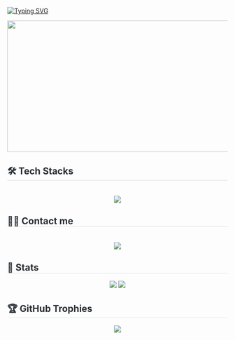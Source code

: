 [![Typing SVG](https://readme-typing-svg.demolab.com?font=Fira+Code&weight=500&size=21&pause=700&color=F764C3&width=435&lines=🫶+xuwon's+GITHUB+🫶)](https://git.io/typing-svg)

<div  align="cente">
<a href="https://www.gitanimals.org/en_US?utm_medium=image&utm_source=xuuwon&utm_content=farm">
<img
  src="https://render.gitanimals.org/farms/xuuwon"
  width="600"
  height="300"
/>
</a>
</div>

<div style="font-weight: 700; font-size: 15px; text-align: left; color: #282d33;">  </div> 

<div style="text-align: left;">
<h2 style="border-bottom: 1px solid #d8dee4; color: #282d33;"> 🛠️ Tech Stacks </h2> <br> 
<div align="center">
  <img src="https://skillicons.dev/icons?i=html,css,js,ts,react,nextjs,tailwind,figma,notion" />
</div>
</div>

<div style="text-align: left;">
<h2 style="border-bottom: 1px solid #d8dee4; color: #282d33;"> 🧑‍💻 Contact me </h2> <br> 
<div align="center"> 
  <a href="https://xuwon.tistory.com/"> 
    <img src="https://img.shields.io/badge/Tistory-000000?style=for-the-badge&logo=Tistory&logoColor=white"> 
  </a>
</div>  
</div>

<div style="text-align: left;"> 
<h2 style="border-bottom: 1px solid #d8dee4; color: #282d33;"> 🏅 Stats </h2> 
<div align="center"> 
  <img src="https://github-readme-stats.vercel.app/api?username=xuuwon&theme=buefy&show_icons=true" />
  <img src="https://github-readme-stats.vercel.app/api/top-langs/?username=xuuwon&layout=compact&bg_color=180,00000000,00000000&title_color=000000&text_color=000000" />
</div> 
</div>

<div style="text-align: left;"> 
<h2 style="border-bottom: 1px solid #d8dee4; color: #282d33;"> 🏆 GitHub Trophies </h2> 
<div align="center">
  <img src="https://github-profile-trophy.vercel.app/?username=xuuwon&theme=gruvbox&row=1&column=7&margin-w=10&margin-h=10" />
</div> 
</div>
